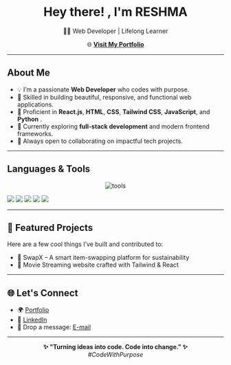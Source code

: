 <h1 align="center">Hey there! , I'm RESHMA</h1>

<p align="center">
 👩‍💻 Web Developer | Lifelong Learner
</p>

<p align="center">
  🌐 <a href="https://reshmajprofile.netlify.app/" target="_blank"><b>Visit My Portfolio</b></a> 
</p>

---

## About Me

- 💡 I’m a passionate **Web Developer** who codes with purpose.
- 🔧 Skilled in building beautiful, responsive, and functional web applications.
- 💬 Proficient in **React.js**, **HTML**, **CSS**, **Tailwind CSS**, **JavaScript**, and **Python** .
- 🌱 Currently exploring **full-stack development** and modern frontend frameworks.
- 🤝 Always open to collaborating on impactful tech projects.

---

##  Languages & Tools

<p align="center">
  <img src="https://skillicons.dev/icons?i=js,react,nodejs,tailwind,python,html,css,git,github,flutter,vscode" alt="tools" />
</p>

<p>
  <img src="https://img.shields.io/badge/React-20232A?style=for-the-badge&logo=react&logoColor=61DAFB"/>
<img src="https://img.shields.io/badge/Tailwind_CSS-38B2AC?style=for-the-badge&logo=tailwind-css&logoColor=white"/>
<img src="https://img.shields.io/badge/Vite-646CFF?style=for-the-badge&logo=vite&logoColor=white"/>
<img src="https://img.shields.io/badge/JavaScript-000000?style=for-the-badge&logo=javascript&logoColor=F7DF1E"/>
<img src="https://img.shields.io/badge/HTML5-E34F26?style=for-the-badge&logo=html5&logoColor=white"/>
</p>

---

## 📌 Featured Projects

Here are a few cool things I’ve built and contributed to:
- 🧩 SwapX – A smart item-swapping platform for sustainability
- 🎯 Movie Streaming website crafted with Tailwind & React

---

## 🌐 Let's Connect

- 🌍 [Portfolio](https://reshmajprofile.netlify.app/)
- 💼 [LinkedIn](https://www.linkedin.com/in/reshma-jesurajan1510/) 
- 📧 Drop a message: [E-mail](mailto:reshmajr1015@gmail.com)

---

<p align="center">
  <b>✨ "Turning ideas into code. Code into change." ✨</b><br>
  <i>#CodeWithPurpose</i>
</p>

